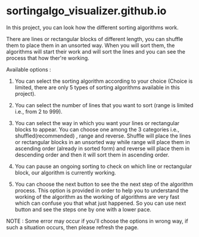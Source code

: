 # sortingalgo_visualizer.github.io

In this project, you can look how the different sorting algorithms work.

There are lines or rectangular blocks of different length, you can shuffle them to place them in an unsorted way. When you will sort them, the algorithms will start their work and will sort the lines and you can see the process that how ther're working.

Available options : 
1. You can select the sorting algorithm according to your choice (Choice is limited, there are only 5 types of sorting algorithms available in this project).

2. You can select the number of lines that you want to sort (range is limited i.e., from 2 to 999).

3. You can select the way in which you want your lines or rectangular blocks to appear. You can choose one among the 3 categories i.e., shuffled(recommended) , range and reverse. Shuffle will place the lines or rectangular blocks in an unsorted way while range will place them in ascending order (already in sorted form) and reverse will place them in descending order and then it will sort them in ascending order.

4. You can pause an ongoing sorting to check on which line or rectangular block, our algorithm is currently working. 

5. You can choose the next button to see the the next step of the algorithm process. This option is provided in order to help you to understand the working of the algorithm as the working of algorithms are very fast which can confuse you that what just happened. So you can use next button and see the steps one by one with a lower pace.

NOTE : Some error may occur if you'll choose the options in wrong way, if such a situation occurs, then please refresh the page.
